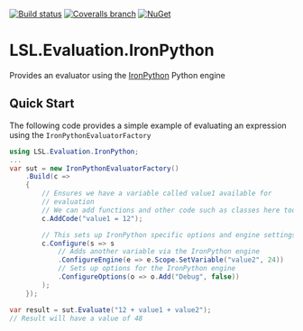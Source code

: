[![Build status](https://img.shields.io/appveyor/ci/alunacjones/lsl-evaluation-ironpython.svg)](https://ci.appveyor.com/project/alunacjones/lsl-evaluation-ironpython)
[![Coveralls branch](https://img.shields.io/coverallsCoverage/github/alunacjones/LSL.Evaluation.IronPython)](https://coveralls.io/github/alunacjones/LSL.Evaluation.IronPython)
[![NuGet](https://img.shields.io/nuget/v/LSL.Evaluation.IronPython.svg)](https://www.nuget.org/packages/LSL.Evaluation.IronPython/)

# LSL.Evaluation.IronPython

Provides an evaluator using the [IronPython](https://www.nuget.org/packages/IronPython) Python engine

## Quick Start

The following code provides a simple example of evaluating an expression using the `IronPythonEvaluatorFactory`

```csharp
using LSL.Evaluation.IronPython;
...
var sut = new IronPythonEvaluatorFactory()
    .Build(c =>
    {
        // Ensures we have a variable called value1 available for
        // evaluation
        // We can add functions and other code such as classes here too
        c.AddCode("value1 = 12");

        // This sets up IronPython specific options and engine settings
        c.Configure(s => s
            // Adds another variable via the IronPython engine
            .ConfigureEngine(e => e.Scope.SetVariable("value2", 24))
            // Sets up options for the IronPython engine
            .ConfigureOptions(o => o.Add("Debug", false))
        );
    });

var result = sut.Evaluate("12 + value1 + value2");
// Result will have a value of 48 

```
